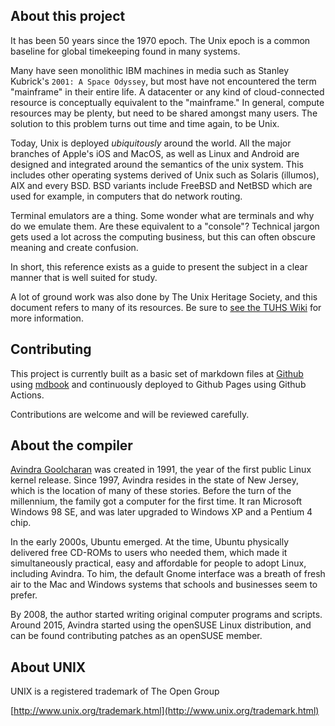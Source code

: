 ## About this project

It has been 50 years since the 1970 epoch. The Unix epoch is a common baseline for global timekeeping found in many systems.

Many have seen monolithic IBM machines in media such as Stanley Kubrick's `2001: A Space Odyssey`, but most have not encountered the term "mainframe" in their entire life. A datacenter or any kind of cloud-connected resource is conceptually equivalent to the "mainframe." In general, compute resources may be plenty, but need to be shared amongst many users. The solution to this problem turns out time and time again, to be Unix.

Today, Unix is deployed <em>ubiquitously</em> around the world. All the major branches of Apple's iOS and MacOS, as well as Linux and Android are designed and integrated around the semantics of the unix system. This includes other operating systems derived of Unix such as Solaris (illumos), AIX and every BSD. BSD variants include FreeBSD and NetBSD which are used for example, in computers that do network routing.

Terminal emulators are a thing. Some wonder what are terminals and why do we emulate them. Are these equivalent to a "console"? Technical jargon gets used a lot across the computing business, but this can often obscure meaning and create confusion.

<!--
Note: as the audience changes, variant terms may need further substitutions.

The style of this document should be as immutable as possible, and we can
update the briefing as needed to suit the audience.
-->

In short, this reference exists as a guide to present the subject in a clear manner that is well suited for study.

A lot of ground work was also done by The Unix Heritage Society, and this document refers to many of its resources. Be sure to [see the TUHS Wiki](https://wiki.tuhs.org/doku.php) for more information.

## Contributing

This project is currently built as a basic set of markdown files at [Github](https://github.com/avindra/unix-info) using [mdbook](https://github.com/rust-lang/mdBook) and continuously deployed to Github Pages using Github Actions.

Contributions are welcome and will be reviewed carefully.

## About the compiler

[Avindra Goolcharan](https://dra.vin/#/about) was created in 1991, the year of the first public Linux kernel release. Since 1997, Avindra resides in the state of New Jersey, which is the location of many of these stories. Before the turn of the millennium, the family got a computer for the first time. It ran Microsoft Windows 98 SE, and was later upgraded to Windows XP and a Pentium 4 chip.

In the early 2000s, Ubuntu emerged. At the time, Ubuntu physically delivered free CD-ROMs to users who needed them, which made it simultaneously practical, easy and affordable for people to adopt Linux, including Avindra. To him, the default Gnome interface was a breath of fresh air to the Mac and Windows systems that schools and businesses seem to prefer.

By 2008, the author started writing original computer programs and scripts. Around 2015, Avindra started using the openSUSE Linux distribution, and can be found contributing patches as an openSUSE member.

## About UNIX

UNIX is a registered trademark of The Open Group

[http://www.unix.org/trademark.html](http://www.unix.org/trademark.html)
